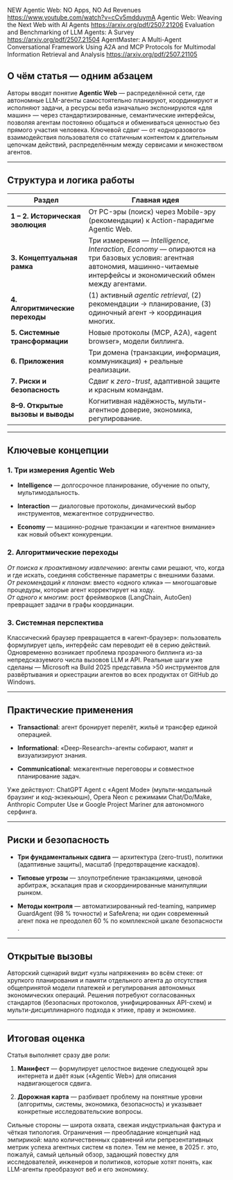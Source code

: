 NEW Agentic Web: NO Apps, NO Ad Revenues
https://www.youtube.com/watch?v=cCv5mdduymA
Agentic Web: Weaving the Next Web with AI Agents
https://arxiv.org/pdf/2507.21206
Evaluation and Benchmarking of LLM Agents: A Survey
https://arxiv.org/pdf/2507.21504
AgentMaster: A Multi-Agent Conversational Framework Using A2A and MCP Protocols for Multimodal Information Retrieval and Analysis
https://arxiv.org/pdf/2507.21105

## О чём статья — одним абзацем

Авторы вводят понятие **Agentic Web** — распределённой сети, где автономные LLM-агенты самостоятельно планируют, координируют и исполняют задачи, а ресурсы веба изначально экспонируются «для машин» — через стандартизированные, семантические интерфейсы, позволяя агентам постоянно общаться и обмениваться ценностью без прямого участия человека. Ключевой сдвиг — от «одноразового» взаимодействия пользователя со статичным контентом к длительным цепочкам действий, распределённым между сервисами и множеством агентов.

---

## Структура и логика работы

|Раздел|Главная идея|
|---|---|
|**1 – 2. Историческая эволюция**|От PC-эры (поиск) через Mobile-эру (рекомендации) к Action-парадигме Agentic Web.|
|**3. Концептуальная рамка**|Три измерения — _Intelligence, Interaction, Economy_ — опираются на три базовых условия: агентная автономия, машинно-читаемые интерфейсы и экономический обмен между агентами.|
|**4. Алгоритмические переходы**|(1) активный _agentic retrieval_, (2) рекомендации → планирование, (3) одиночный агент → координация многих.|
|**5. Системные трансформации**|Новые протоколы (MCP, A2A), «agent browser», модели биллинга.|
|**6. Приложения**|Три домена (транзакции, информация, коммуникация) + реальные реализации.|
|**7. Риски и безопасность**|Сдвиг к _zero-trust_, адаптивной защите и красным командам.|
|**8–9. Открытые вызовы и выводы**|Когнитивная надёжность, мульти-агентное доверие, экономика, регулирование.|

---

## Ключевые концепции

### 1. Три измерения Agentic Web

- **Intelligence** — долгосрочное планирование, обучение по опыту, мультимодальность.
    
- **Interaction** — диалоговые протоколы, динамический выбор инструментов, межагентное сотрудничество.
    
- **Economy** — машинно-родные транзакции и «агентное внимание» как новый объект конкуренции.
    

### 2. Алгоритмические переходы

_От поиска к проактивному извлечению_: агенты сами решают, что, когда и где искать, соединяя собственные параметры с внешними базами.  
_От рекомендаций к планам_: вместо «одного клика» — многошаговые процедуры, которые агент корректирует на ходу.  
_От одного к многим_: рост фреймворков (LangChain, AutoGen) превращает задачи в графы координации.

### 3. Системная перспектива

Классический браузер превращается в «агент-браузер»: пользователь формулирует цель, интерфейс сам переводит её в серию действий. Одновременно возникает проблема прозрачного биллинга из-за непредсказуемого числа вызовов LLM и API. Реальные шаги уже сделаны — Microsoft на Build 2025 представила >50 инструментов для развёртывания и оркестрации агентов во всех продуктах от GitHub до Windows.

---

## Практические применения

- **Transactional**: агент бронирует перелёт, жильё и трансфер единой операцией.
    
- **Informational**: «Deep-Research»-агенты собирают, мапят и визуализируют знания.
    
- **Communicational**: межагентные переговоры и совместное планирование задач.
    

Уже действуют: ChatGPT Agent с «Agent Mode» (мульти-модальный браузинг и код-экзекьюшн), Opera Neon c режимами Chat/Do/Make, Anthropic Computer Use и Google Project Mariner для автономного серфинга.

---

## Риски и безопасность

- **Три фундаментальных сдвига** — архитектура (zero-trust), политики (адаптивные защиты), масштаб (предотвращение каскадов).
    
- **Типовые угрозы** — злоупотребление транзакциями, ценовой арбитраж, эскалация прав и скоординированные манипуляции рынком.
    
- **Методы контроля** — автоматизированный red-teaming, например GuardAgent (98 % точности) и SafeArena; ни один современный агент пока не преодолел 60 % по комплексной шкале безопасности .
    

---

## Открытые вызовы

Авторский сценарий видит «узлы напряжения» во всём стеке: от хрупкого планирования и памяти отдельного агента до отсутствия общепринятой модели платежей и регулирования автономных экономических операций. Решения потребуют согласованных стандартов (безопасных протоколов, унифицированных API-схем) и мульти-дисциплинарного подхода к этике, праву и экономике.

---

## Итоговая оценка

Статья выполняет сразу две роли:

1. **Манифест** — формулирует целостное видение следующей эры интернета и даёт язык («Agentic Web») для описания надвигающегося сдвига.
    
2. **Дорожная карта** — разбивает проблему на понятные уровни (алгоритмы, системы, экономика, безопасность) и указывает конкретные исследовательские вопросы.
    

Сильные стороны — широта охвата, свежая индустриальная фактура и чёткая типология. Ограничения — преобладание концепций над эмпирикой: мало количественных сравнений или репрезентативных метрик успеха агентных систем «в поле». Тем не менее, в 2025 г. это, пожалуй, самый цельный обзор, задающий повестку для исследователей, инженеров и политиков, которые хотят понять, как LLM-агенты преобразуют веб и его экономику.